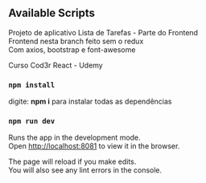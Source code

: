 ## Available Scripts

Projeto de aplicativo Lista de Tarefas - Parte do Frontend<br>
Frontend nesta branch feito sem o redux<br>
Com axios, bootstrap e font-awesome

Curso Cod3r React - Udemy

### `npm install`

digite: <strong>npm i</strong> para instalar todas as dependências

### `npm run dev`

Runs the app in the development mode.<br>
Open [http://localhost:8081](http://localhost:8081) to view it in the browser.

The page will reload if you make edits.<br>
You will also see any lint errors in the console.

